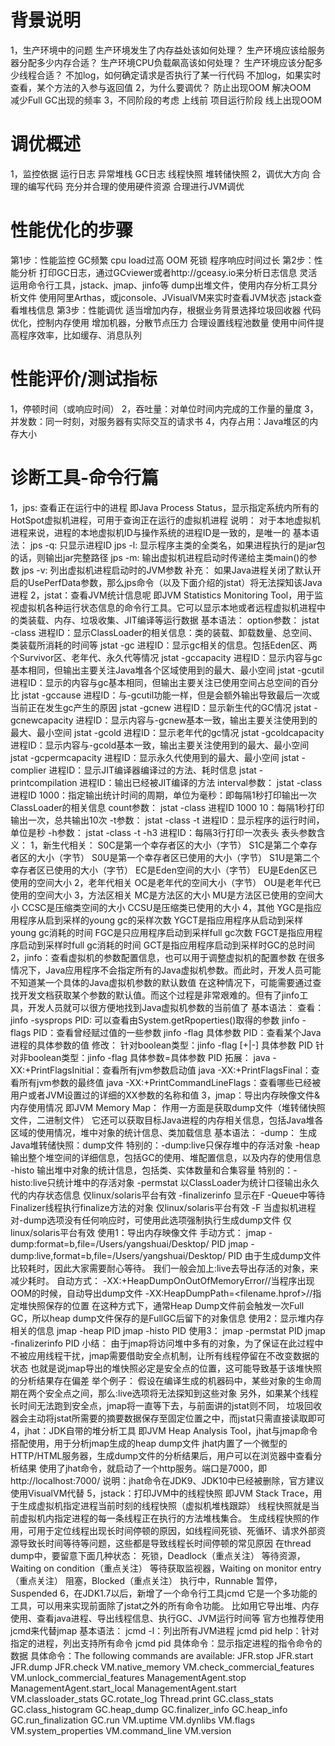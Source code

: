 # 背景说明
1，生产环境中的问题
    生产环境发生了内存益处该如何处理？
    生产环境应该给服务器分配多少内存合适？
    生产环境CPU负载飙高该如何处理？
    生产环境应该分配多少线程合适？
    不加log，如何确定请求是否执行了某一行代码
    不加log，如果实时查看，某个方法的入参与返回值
2，为什么要调优？
    防止出现OOM
    解决OOM  
    减少Full GC出现的频率
3，不同阶段的考虑
    上线前
    项目运行阶段
    线上出现OOM
# 调优概述
1，监控依据
    运行日志
    异常堆栈
    GC日志
    线程快照
    堆转储快照
2，调优大方向
    合理的编写代码
    充分并合理的使用硬件资源
    合理进行JVM调优

# 性能优化的步骤
第1步：性能监控
    GC频繁
    cpu load过高
    OOM
    死锁
    程序响应时间过长
第2步：性能分析
    打印GC日志，通过GCviewer或者http://gceasy.io来分析日志信息
    灵活运用命令行工具，jstack、jmap、jinfo等
    dump出堆文件，使用内存分析工具分析文件
    使用阿里Arthas，或jconsole、JVisualVM来实时查看JVM状态
    jstack查看堆栈信息
第3步：性能调优
    适当增加内存，根据业务背景选择垃圾回收器
    代码优化，控制内存使用
    增加机器，分散节点压力
    合理设置线程池数量
    使用中间件提高程序效率，比如缓存、消息队列
# 性能评价/测试指标
1，停顿时间（或响应时间）
2，吞吐量：对单位时间内完成的工作量的量度
3，并发数：同一时刻，对服务器有实际交互的请求书
4，内存占用：Java堆区的内存大小

# 诊断工具-命令行篇
1，jps: 查看正在运行中的进程
    即Java Process Status，显示指定系统内所有的HotSpot虚拟机进程，可用于查询正在运行的虚拟机进程
    说明：
        对于本地虚拟机进程来说，进程的本地虚拟机ID与操作系统的进程ID是一致的，是唯一的
    基本语法：
        jps -q: 只显示进程ID
        jps -l: 显示程序主类的全类名，如果进程执行的是jar包的话，则输出jar完整路径
        jps -m: 输出虚拟机进程启动时传递给主类main()的参数
        jps -v: 列出虚拟机进程启动时的JVM参数
    补充：
        如果Java进程关闭了默认开启的UsePerfData参数，那么jps命令（以及下面介绍的jstat）将无法探知该Java进程
2，jstat：查看JVM统计信息呢
    即JVM Statistics Monitoring Tool，用于监视虚拟机各种运行状态信息的命令行工具。它可以显示本地或者远程虚拟机进程中的类装载、内存、垃圾收集、JIT编译等运行数据
    基本语法：
        option参数：
            jstat -class 进程ID：显示ClassLoader的相关信息：类的装载、卸载数量、总空间、类装载所消耗的时间等
            jstat -gc 进程ID：显示gc相关的信息。包括Eden区、两个Survivor区、老年代、永久代等情况
            jstat -gccapacity 进程ID：显示内容与gc基本相同，但输出主要关注Java堆各个区域使用到的最大、最小空间
            jstat -gcutil 进程ID：显示的内容与gc基本相同，但输出主要关注已使用空间占总空间的百分比
            jstat -gccause 进程ID：与-gcutil功能一样，但是会额外输出导致最后一次或当前正在发生gc产生的原因
            jstat -gcnew 进程ID：显示新生代的GC情况
            jstat -gcnewcapacity 进程ID：显示内容与-gcnew基本一致，输出主要关注使用到的最大、最小空间
            jstat -gcold 进程ID：显示老年代的gc情况
            jstat -gcoldcapacity 进程ID：显示内容与-gcold基本一致，输出主要关注使用到的最大、最小空间
            jstat -gcpermcapacity 进程ID：显示永久代使用到的最大、最小空间
            jstat -complier 进程ID：显示JIT编译器编译过的方法、耗时信息
            jstat -printcompilation 进程ID：输出已经被JIT编译的方法
        interval参数：
            jstat -class 进程ID 1000：指定输出统计时间的周期，单位为毫秒：即每隔1秒打印输出一次ClassLoader的相关信息
        count参数：
            jstat -class 进程ID 1000 10：每隔1秒打印输出一次，总共输出10次
        -t参数：
            jstat -class -t 进程ID：显示程序的运行时间，单位是秒
        -h参数：
            jstat -class -t -h3 进程ID：每隔3行打印一次表头
    表头参数含义：
        1，新生代相关：
            S0C是第一个幸存者区的大小（字节）
            S1C是第二个幸存者区的大小（字节）
            S0U是第一个幸存者区已使用的大小（字节）
            S1U是第二个幸存者区已使用的大小（字节）
            EC是Eden空间的大小（字节）
            EU是Eden区已使用的空间大小
        2，老年代相关
            OC是老年代的空间大小（字节）
            OU是老年代已使用的空间大小
        3，方法区相关
            MC是方法区的大小
            MU是方法区已使用的空间大小
            CCSC是压缩类空间的大小
            CCSU是压缩类已使用的大小
        4，其他
            YGC是指应用程序从启到采样的young gc的采样次数
            YGCT是指应用程序从启动到采样young gc消耗的时间
            FGC是只应用程序启动到采样full gc次数
            FGCT是指应用程序启动到采样时full gc消耗的时间
            GCT是指应用程序启动到采样时GC的总时间
2，jinfo：查看虚拟机的参数配置信息，也可以用于调整虚拟机的配置参数
    在很多情况下，Java应用程序不会指定所有的Java虚拟机参数。而此时，开发人员可能不知道某一个具体的Java虚拟机参数的默认数值
    在这种情况下，可能需要通过查找开发文档获取某个参数的默认值。而这个过程是非常艰难的。但有了jinfo工具，开发人员就可以很方便地找到Java虚拟机参数的当前值了
    基本语法：
        查看：
            jinfo -sysprops PID: 可以查看由System.getRpoperties()取得的参数
            jinfo -flags PID：查看曾经赋过值的一些参数
            jinfo -flag 具体参数 PID：查看某个Java进程的具体参数的值
        修改：
            针对boolean类型：jinfo -flag [+|-] 具体参数 PID
            针对非boolean类型：jinfo -flag 具体参数=具体参数 PID
    拓展：
        java -XX:+PrintFlagsInitial：查看所有jvm参数启动值
        java -XX:+PrintFlagsFinal：查看所有jvm参数的最终值
        java -XX:+PrintCommandLineFlags：查看哪些已经被用户或者JVM设置过的详细的XX参数的名称和值
3，jmap：导出内存映像文件&内存使用情况
    即JVM Memory Map：
        作用一方面是获取dump文件（堆转储快照文件，二进制文件）
        它还可以获取目标Java进程的内存相关信息，包括Java堆各区域的使用情况，堆中对象的统计信息、类加载信息
    基本语法：
        -dump：
            生成Java堆转储快照：dump文件
            特别的：-dump:live只保存堆中的存活对象
        -heap
            输出整个堆空间的详细信息，包括GC的使用、堆配置信息，以及内存的使用信息
        -histo
            输出堆中对象的统计信息，包括类、实体数量和合集容量
            特别的：-histo:live只统计堆中的存活对象
        -permstat
            以ClassLoader为统计口径输出永久代的内存状态信息
            仅linux/solaris平台有效
        -finalizerinfo
            显示在F -Queue中等待Finalizer线程执行finalize方法的对象
            仅linux/solaris平台有效
        -F
            当虚拟机进程对-dump选项没有任何响应时，可使用此选项强制执行生成dump文件
            仅linux/solaris平台有效
    使用1：导出内存映像文件
        手动方式：
            jmap -dump:format=b,file=/Users/yangshuai/Desktop/ PID
            jmap -dump:live,format=b,file=/Users/yangshuai/Desktop/ PID
            由于生成dump文件比较耗时，因此大家需要耐心等待。
            我们一般会加上:live去导出存活的对象，来减少耗时。
        自动方式：
            -XX:+HeapDumpOnOutOfMemoryError//当程序出现OOM的时候，自动导出dump文件
            -XX:HeapDumpPath=<filename.hprof>//指定堆快照保存的位置
            在这种方式下，通常Heap Dump文件前会触发一次Full GC，所以heap dump文件保存的是FullGC后留下的对象信息
    使用2：显示堆内存相关的信息
        jmap -heap PID
        jmap -histo PID
    使用3：
        jmap -permstat PID
        jmap -finalizerinfo PID
    小结：
        由于jmap将访问堆中多有的对象，为了保证在此过程中不被应用线程干扰，jmap需要借助安全点机制，让所有线程停留在不改变数据的状态
        也就是说jmap导出的堆快照必定是安全点的位置，这可能导致基于该堆快照的分析结果存在偏差
        举个例子：
            假设在编译生成的机器码中，某些对象的生命周期在两个安全点之间，那么:live选项将无法探知到这些对象
        另外，如果某个线程长时间无法跑到安全点，jmap将一直等下去，与前面讲的jstat则不同，
        垃圾回收器会主动将jstat所需要的摘要数据保存至固定位置之中，而jstat只需直接读取即可
4，jhat：JDK自带的堆分析工具
    即JVM Heap Analysis Tool，jhat与jmap命令搭配使用，用于分析jmap生成的heap dump文件
    jhat内置了一个微型的HTTP/HTML服务器，生成dump文件的分析结果后，用户可以在浏览器中查看分析结果
    使用了jhat命令，就启动了一个http服务。端口是7000，即http://localhost:7000/
    说明：jhat命令在JDK9、JDK10中已经被删除，官方建议使用VisualVM代替
5，jstack：打印JVM中的线程快照
    即JVM Stack Trace，用于生成虚拟机指定进程当前时刻的线程快照（虚拟机堆栈跟踪）
    线程快照就是当前虚拟机内指定进程的每一条线程正在执行的方法堆栈集合。
    生成线程快照的作用，可用于定位线程出现长时间停顿的原因，如线程间死锁、死循环、请求外部资源导致长时间等待等问题，这些都是导致线程长时间停顿的常见原因
    在thread dump中，要留意下面几种状态：
        死锁，Deadlock（重点关注）
        等待资源，Waiting on condition（重点关注）
        等待获取监视器，Waiting on monitor entry（重点关注）
        阻塞，Blocked（重点关注）
        执行中，Runnable
        暂停，Suspended
6，在JDK1.7以后，新增了一个命令行工具jcmd
    它是一个多功能的工具，可以用来实现前面除了jstat之外的所有命令功能。
    比如用它导出堆、内存使用、查看java进程、导出线程信息、执行GC、JVM运行时间等
    官方也推荐使用jcmd来代替jmap
    基本语法：
        jcmd -l：列出所有JVM进程
        jcmd pid help：针对指定的进程，列出支持所有命令
        jcmd pid 具体命令：显示指定进程的指令命令的数据
            具体命令：The following commands are available:
                JFR.stop
                JFR.start
                JFR.dump
                JFR.check
                VM.native_memory
                VM.check_commercial_features
                VM.unlock_commercial_features
                ManagementAgent.stop
                ManagementAgent.start_local
                ManagementAgent.start
                VM.classloader_stats
                GC.rotate_log
                Thread.print
                GC.class_stats
                GC.class_histogram
                GC.heap_dump
                GC.finalizer_info
                GC.heap_info
                GC.run_finalization
                GC.run
                VM.uptime
                VM.dynlibs
                VM.flags
                VM.system_properties
                VM.command_line
                VM.version